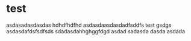 # test
asdasadasdasdas
hdhdfhdfhd
asdasdaasdasdadfsddfs
test
gsdgs
asdasdafdsfsdfsds
sdadasdahhghggfdgd
asdad
sadasda
dasda
asdada
